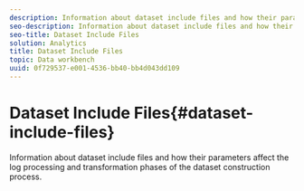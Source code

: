 ```yaml
---
description: Information about dataset include files and how their parameters affect the log processing and transformation phases of the dataset construction process.
seo-description: Information about dataset include files and how their parameters affect the log processing and transformation phases of the dataset construction process.
seo-title: Dataset Include Files
solution: Analytics
title: Dataset Include Files
topic: Data workbench
uuid: 0f729537-e001-4536-bb40-bb4d043dd109
---
```


# Dataset Include Files{#dataset-include-files}

Information about dataset include files and how their parameters affect the log processing and transformation phases of the dataset construction process.

